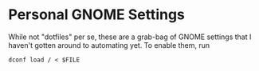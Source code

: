 # Personal GNOME Settings

While not "dotfiles" per se, these are a grab-bag of GNOME settings that I
haven't gotten around to automating yet.  To enable them, run

```
dconf load / < $FILE
```
